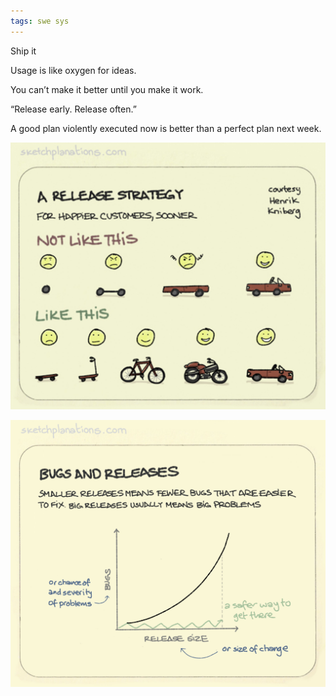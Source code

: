 ```yaml
---
tags: swe sys
---
```


Ship it

Usage is like oxygen for ideas.

You can’t make it better until you make it work.

“Release early. Release often.”

A good plan violently executed now is better than a perfect plan next week.

![](/assets/static/img/release-strategy.jpeg)

![](/assets/static/img/bugs-vs-release-size.jpeg)
